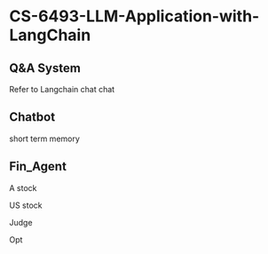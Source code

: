 # CS-6493-LLM-Application-with-LangChain
## Q&A System
  Refer to Langchain chat chat
## Chatbot
  short term memory
## Fin_Agent
  A stock
  
  US stock
  
  Judge
  
  Opt

